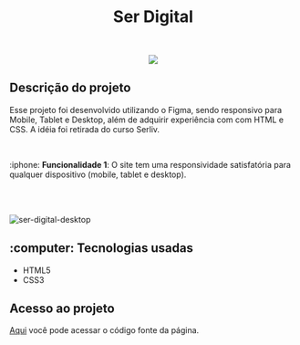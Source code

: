 <h1 align="center">Ser Digital</h1>

<br>
<p align="center">
  <img src="https://img.shields.io/badge/%20STATUS%20-%20CONCLU%C3%8DDO%20%20%20%20-44CC1?style=flat-square"/>
</p>

<h2>Descrição do projeto</h2>

<p>Esse projeto foi desenvolvido utilizando o Figma, sendo responsivo para Mobile, Tablet e Desktop, além de adquirir experiência com com HTML e CSS. A idéia foi retirada do curso Serliv.</p>
<br><p>:iphone: <b>Funcionalidade 1</b>: O site tem uma responsividade satisfatória para qualquer dispositivo (mobile, tablet e desktop).</p> <br><br>

![ser-digital-desktop](https://github.com/vini-rbeiro/Ser-Digital/assets/95951039/bba906e0-1cf4-4919-99e4-40f8e9d9902a)

<h2>:computer: Tecnologias usadas</h2>

<ul>
  <li>HTML5</li>
  <li>CSS3</li>
</ul>

<h2>Acesso ao projeto</h2>

<a href="https://github.com/vini-rbeiro/Ser-Digital">Aqui</a> você pode acessar o código fonte da página.
